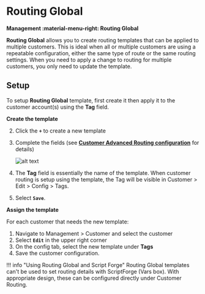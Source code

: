 # Routing Global
**Management :material-menu-right: Routing Global**

**Routing Global** allows you to create routing templates that can be applied to multiple customers. This is ideal when all or multiple customers are using a repeatable configuration, either the same type of route or the same routing settings. When you need to apply a change to routing for multiple customers, you only need to update the template. 

## Setup
To setup **Routing Global** template, first create it then apply it to the customer account(s) using the **Tag** field. 

**Create the template**

2. Click the **`+`** to create a new template
3. Complete the fields (see [**Customer Advanced Routing configuration**](https://docs.connexcs.com/customer/routing/#configure-routing) for details)

    ![alt text][routing-global]

4. The **Tag** field is essentially the name of the template. When customer routing is setup using the template, the Tag will be visible in Customer > Edit > Config > Tags.
5. Select **`Save`**.

**Assign the template**

For each customer that needs the new template:

1. Navigate to Management > Customer and select the customer
2. Select **`Edit`** in the upper right corner
3. On the config tab, select the new template under **Tags**
4. Save the customer configuration. 


!!! info "Using Routing Global and Script Forge"
    Routing Global templates can't be used to set routing details with ScriptForge (Vars box). With appropriate design, these can be configured directly under Customer Routing.

[routing-global]: /misc/img/routing-global.png "Edit Global Routing"
